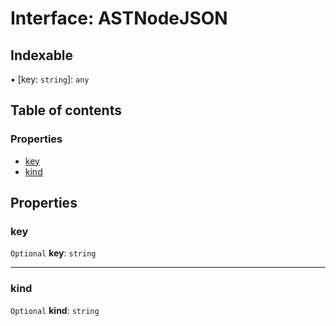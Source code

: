 # Interface: ASTNodeJSON

## Indexable

▪ \[key: `string`]: `any`

## Table of contents

### Properties

* [key](/auto-docs/variable-plugin/interfaces/ASTNodeJSON.md#key)
* [kind](/auto-docs/variable-plugin/interfaces/ASTNodeJSON.md#kind)

## Properties

### key

`Optional` **key**: `string`

***

### kind

`Optional` **kind**: `string`
